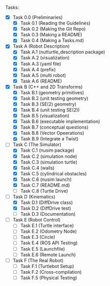 Tasks:

- [x] Task 0.0 (Preliminaries)
    - [x] Task 0.1 (Reading the Guidelines) 
    - [x] Task 0.2 (Making the Git Repo) 
    - [x] Task 0.3 (Making a README) 
    - [x] Task 0.4 (Making a Tasks.md) 
- [x] Task A (Robot Description) 
    - [x] Task A.1 (nutturtle_description package) 
    - [x] Task A.2 (visualization) 
    - [x] Task A.3 (yaml file) 
    - [x] Task A.4 (prefix) 
    - [x] Task A.5 (multi robot) 
    - [x] Task A.6 (README) 
- [x] Task B (C++ and 2D Transforms) 
    - [x] Task B.1 (geometry primitives) 
    - [x] Task B.2 (unit testing geometry) 
    - [x] Task B.3 (SE(2) geometry) 
    - [x] Task B.4 (unit testing SE(2)) 
    - [x] Task B.5 (visualization) 
    - [x] Task B.6 (executable implementation)
    - [x] Task B.7 (conceptual questions)
    - [x] Task B.8 (Vector Opeerations)
    - [x] Task B.9 (Integrate a Twist)
- [ ] Task C (The Simulator) 
    - [x] Task C.1 (nusim package) 
    - [x] Task C.2 (simulation node) 
    - [x] Task C.3 (simulation turtle) 
    - [x] Task C.4 (walls) 
    - [x] Task C.5 (cylindrical obstacles) 
    - [x] Task C.6 (nusim launch) 
    - [x] Task C.7 (README.md)
    - [ ] Task C.8 (Turtle Drive)
- [ ] Task D (Kinematics)
    - [x] Task D.1 (DiffDrive class)
    - [x] Task D.2 (DiffDrive test)
    - [ ] Task D.3 (Documentation)
- [ ] Task E (Robot Control)
    - [ ] Task E.1 (Turtle interface)
    - [ ] Task E.2 (Odometry Node)
    - [ ] Task E.3 (Circle)
    - [ ] Task E.4 (ROS API Testing)
    - [ ] Task E.5 (Launchfile)
    - [ ] Task E.6 (Remote Launch)
- [ ] Task F (The Real Robot)
    - [ ] Task F.1 (Turtlebot Setup)
    - [ ] Task F.2 (Cross-compilation)
    - [ ] Task F.5 (Physical Testing)
